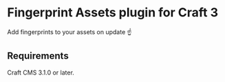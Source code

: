 # Fingerprint Assets plugin for Craft 3

Add fingerprints to your assets on update ☝️

## Requirements

Craft CMS 3.1.0 or later.
